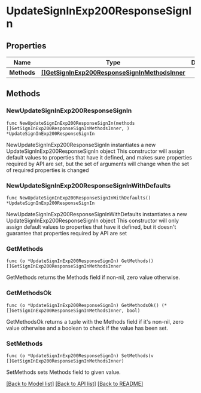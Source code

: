 # UpdateSignInExp200ResponseSignIn

## Properties

Name | Type | Description | Notes
------------ | ------------- | ------------- | -------------
**Methods** | [**[]GetSignInExp200ResponseSignInMethodsInner**](GetSignInExp200ResponseSignInMethodsInner.md) |  | 

## Methods

### NewUpdateSignInExp200ResponseSignIn

`func NewUpdateSignInExp200ResponseSignIn(methods []GetSignInExp200ResponseSignInMethodsInner, ) *UpdateSignInExp200ResponseSignIn`

NewUpdateSignInExp200ResponseSignIn instantiates a new UpdateSignInExp200ResponseSignIn object
This constructor will assign default values to properties that have it defined,
and makes sure properties required by API are set, but the set of arguments
will change when the set of required properties is changed

### NewUpdateSignInExp200ResponseSignInWithDefaults

`func NewUpdateSignInExp200ResponseSignInWithDefaults() *UpdateSignInExp200ResponseSignIn`

NewUpdateSignInExp200ResponseSignInWithDefaults instantiates a new UpdateSignInExp200ResponseSignIn object
This constructor will only assign default values to properties that have it defined,
but it doesn't guarantee that properties required by API are set

### GetMethods

`func (o *UpdateSignInExp200ResponseSignIn) GetMethods() []GetSignInExp200ResponseSignInMethodsInner`

GetMethods returns the Methods field if non-nil, zero value otherwise.

### GetMethodsOk

`func (o *UpdateSignInExp200ResponseSignIn) GetMethodsOk() (*[]GetSignInExp200ResponseSignInMethodsInner, bool)`

GetMethodsOk returns a tuple with the Methods field if it's non-nil, zero value otherwise
and a boolean to check if the value has been set.

### SetMethods

`func (o *UpdateSignInExp200ResponseSignIn) SetMethods(v []GetSignInExp200ResponseSignInMethodsInner)`

SetMethods sets Methods field to given value.



[[Back to Model list]](../README.md#documentation-for-models) [[Back to API list]](../README.md#documentation-for-api-endpoints) [[Back to README]](../README.md)


